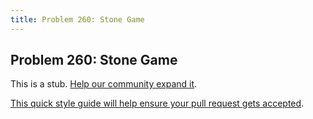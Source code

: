 ```yaml
---
title: Problem 260: Stone Game
---
```

## Problem 260: Stone Game

This is a stub. <a href='https://github.com/freecodecamp/guides/tree/master/src/pages/certifications/coding-interview-prep/project-euler/problem-260-stone-game/index.md' target='_blank' rel='nofollow'>Help our community expand it</a>.

<a href='https://github.com/freecodecamp/guides/blob/master/README.md' target='_blank' rel='nofollow'>This quick style guide will help ensure your pull request gets accepted</a>.

<!-- The article goes here, in GitHub-flavored Markdown. Feel free to add YouTube videos, images, and CodePen/JSBin embeds  -->
